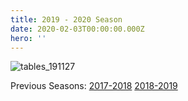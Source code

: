 ```yaml
---
title: 2019 - 2020 Season
date: 2020-02-03T00:00:00.000Z
hero: ''
---
```

![](/images/uploads/tables_200312.jpg "tables_191127")

Previous Seasons: [2017-2018](/tables/season-2017-2018) [2018-2019](/tables/season-2018-2019)